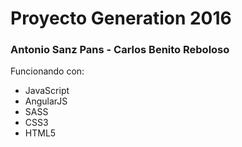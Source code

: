 <b><h1>Proyecto Generation 2016</h1></b>
<h3> Antonio Sanz Pans - Carlos Benito Reboloso </h3>
<p>Funcionando con:
 <ul>
 	<li>JavaScript</li>
 	<li>AngularJS</li>
 	<li>SASS</li>
 	<li>CSS3</li>
 	<li>HTML5</li>
 </ul>



